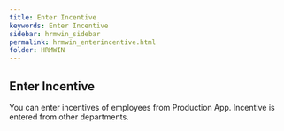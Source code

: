 ```yaml
---
title: Enter Incentive
keywords: Enter Incentive
sidebar: hrmwin_sidebar
permalink: hrmwin_enterincentive.html
folder: HRMWIN
---
```


## Enter Incentive

You can enter incentives of employees from Production App. Incentive is entered from other departments.
